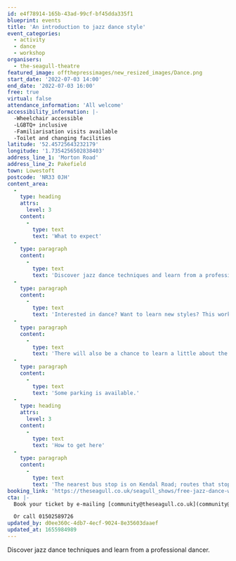 ```yaml
---
id: e4f78914-165b-43ad-99cf-bf45dda335f1
blueprint: events
title: 'An introduction to jazz dance style'
event_categories:
  - activity
  - dance
  - workshop
organisers:
  - the-seagull-theatre
featured_image: offthepressimages/new_resized_images/Dance.png
start_date: '2022-07-03 14:00'
end_date: '2022-07-03 16:00'
free: true
virtual: false
attendance_information: 'All welcome'
accessibility_information: |-
  -Wheelchair accessible
  -LGBTQ+ inclusive
  -Familiarisation visits available
  -Toilet and changing facilities
latitude: '52.45725643232179'
longitude: '1.7354256502838403'
address_line_1: 'Morton Road'
address_line_2: Pakefield
town: Lowestoft
postcode: 'NR33 0JH'
content_area:
  -
    type: heading
    attrs:
      level: 3
    content:
      -
        type: text
        text: 'What to expect'
  -
    type: paragraph
    content:
      -
        type: text
        text: 'Discover jazz dance techniques and learn from a professional dancer.'
  -
    type: paragraph
    content:
      -
        type: text
        text: 'Interested in dance? Want to learn new styles? This workshop will be looking at jazz dance techniques and connecting them together to produce a high energy musical theatre performance.'
  -
    type: paragraph
    content:
      -
        type: text
        text: 'There will also be a chance to learn a little about the history of musical theatre and broaden your musical knowledge.'
  -
    type: paragraph
    content:
      -
        type: text
        text: 'Some parking is available.'
  -
    type: heading
    attrs:
      level: 3
    content:
      -
        type: text
        text: 'How to get here'
  -
    type: paragraph
    content:
      -
        type: text
        text: 'The nearest bus stop is on Kendal Road; routes that stop there: 99 Coastal Clipper, X2 Coastlink, X21 Coastlink.'
booking_link: 'https://theseagull.co.uk/seagull_shows/free-jazz-dance-workshop/'
cta: |-
  Book your ticket by e-mailing [community@theseagull.co.uk](community@theseagull.co.uk)

  Or call 01502589726
updated_by: d0ee360c-4db7-4ecf-9024-8e35603daaef
updated_at: 1655984989
---
```

Discover jazz dance techniques and learn from a professional dancer.
